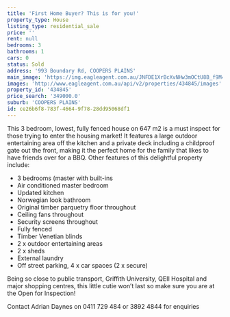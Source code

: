```yaml
---
title: 'First Home Buyer? This is for you!'
property_type: House
listing_type: residential_sale
price: ''
rent: null
bedrooms: 3
bathrooms: 1
cars: 0
status: Sold
address: '993 Boundary Rd, COOPERS PLAINS'
main_image: 'https://img.eagleagent.com.au/JNFDE1XrBcXvNHw3mOCtU8B_f9M=/1280x854/smart/https://s3-us-west-2.amazonaws.com/eagleagent-orig/images/6818262/104186731-image-M.jpg'
images: 'http://www.eagleagent.com.au/api/v2/properties/434845/images'
property_id: '434845'
price_search: '349000.0'
suburb: 'COOPERS PLAINS'
id: ce26b6f8-783f-4664-9f78-28dd95068df1
---
```

This 3 bedroom, lowest, fully fenced house on 647 m2 is a must inspect for those trying to enter the housing market!  It features a large outdoor entertaining area off the kitchen and a private deck including a childproof gate out the front, making it the perfect home for the family that likes to have friends over for a BBQ.  Other features of this delightful property include:

 -  3 bedrooms (master with built-ins
 -  Air conditioned master bedroom
 -  Updated kitchen
 -  Norwegian look bathroom
 -  Original timber parquetry floor throughout
 -  Ceiling fans throughout
 -  Security screens throughout
 -  Fully fenced
 -  Timber Venetian blinds
 -  2 x outdoor entertaining areas
 -  2 x sheds
 -  External laundry
 -  Off street parking, 4 x car spaces (2 x secure)

Being so close to public transport, Griffith University, QEII Hospital and major shopping centres, this little cutie won’t last so make sure you are at the Open for Inspection!

Contact Adrian Daynes on 0411 729 484 or 3892 4844 for enquiries